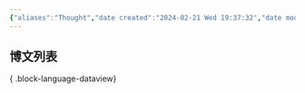 ```yaml
---
{"aliases":"Thought","date created":"2024-02-21 Wed 19:37:32","date modified":"2024-02-21 Wed 19:39:36","dg-publish":true,"permalink":"/Guide/Thought/","dgPassFrontmatter":true}
---
```



## 博文列表


{ .block-language-dataview}
